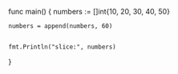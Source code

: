 
func main() {
    numbers := []int{10, 20, 30, 40, 50}

    numbers = append(numbers, 60)

 
    fmt.Println("slice:", numbers)
}
